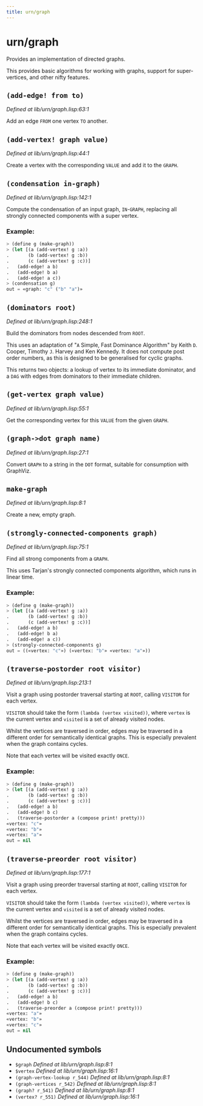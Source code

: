 ```yaml
---
title: urn/graph
---
```

# urn/graph
Provides an implementation of directed graphs.

This provides basic algorithms for working with graphs, support for
super-vertices, and other nifty features.

## `(add-edge! from to)`
*Defined at lib/urn/graph.lisp:63:1*

Add an edge `FROM` one vertex `TO` another.

## `(add-vertex! graph value)`
*Defined at lib/urn/graph.lisp:44:1*

Create a vertex with the corresponding `VALUE` and add it to the `GRAPH`.

## `(condensation in-graph)`
*Defined at lib/urn/graph.lisp:142:1*

Compute the condensation of an input graph, `IN`-`GRAPH`, replacing all strongly connected
components with a super vertex.

### Example:
```cl
> (define g (make-graph))
> (let [(a (add-vertex! g :a))
.       (b (add-vertex! g :b))
.       (c (add-vertex! g :c))]
.   (add-edge! a b)
.   (add-edge! b a)
.   (add-edge! a c))
> (condensation g)
out = «graph: "c" ("b" "a")»
```

## `(dominators root)`
*Defined at lib/urn/graph.lisp:248:1*

Build the dominators from nodes descended from `ROOT`.

This uses an adaptation of "`A` Simple, Fast Dominance Algorithm" by
Keith `D`. Cooper, Timothy `J`. Harvey and Ken Kennedy. It does not
compute post order numbers, as this is designed to be generalised for
cyclic graphs.

This returns two objects: a lookup of vertex to its immediate dominator,
and a `DAG` with edges from dominators to their immediate children.

## `(get-vertex graph value)`
*Defined at lib/urn/graph.lisp:55:1*

Get the corresponding vertex for this `VALUE` from the given `GRAPH`.

## `(graph->dot graph name)`
*Defined at lib/urn/graph.lisp:27:1*

Convert `GRAPH` to a string in the `DOT` format, suitable for consumption
with GraphViz.

## `make-graph`
*Defined at lib/urn/graph.lisp:8:1*

Create a new, empty graph.

## `(strongly-connected-components graph)`
*Defined at lib/urn/graph.lisp:75:1*

Find all strong components from a `GRAPH`.

This uses Tarjan's strongly connected components algorithm, which runs
in linear time.

### Example:
```cl
> (define g (make-graph))
> (let [(a (add-vertex! g :a))
.       (b (add-vertex! g :b))
.       (c (add-vertex! g :c))]
.   (add-edge! a b)
.   (add-edge! b a)
.   (add-edge! a c))
> (strongly-connected-components g)
out = ((«vertex: "c"») («vertex: "b"» «vertex: "a"»))
```

## `(traverse-postorder root visitor)`
*Defined at lib/urn/graph.lisp:213:1*

Visit a graph using postorder traversal starting at `ROOT`, calling
`VISITOR` for each vertex.

`VISITOR` should take the form `(lambda (vertex visited))`, where
`vertex` is the current vertex and `visited` is a set of already
visited nodes.

Whilst the vertices are traversed in order, edges may be traversed in
a different order for semantically identical graphs. This is
especially prevalent when the graph contains cycles.

Note that each vertex will be visited exactly `ONCE`.

### Example:
```cl
> (define g (make-graph))
> (let [(a (add-vertex! g :a))
.       (b (add-vertex! g :b))
.       (c (add-vertex! g :c))]
.   (add-edge! a b)
.   (add-edge! b c)
.   (traverse-postorder a (compose print! pretty)))
«vertex: "c"»
«vertex: "b"»
«vertex: "a"»
out = nil
```

## `(traverse-preorder root visitor)`
*Defined at lib/urn/graph.lisp:177:1*

Visit a graph using preorder traversal starting at `ROOT`, calling
`VISITOR` for each vertex.

`VISITOR` should take the form `(lambda (vertex visited))`, where
`vertex` is the current vertex and `visited` is a set of already
visited nodes.

Whilst the vertices are traversed in order, edges may be traversed in
a different order for semantically identical graphs. This is
especially prevalent when the graph contains cycles.

Note that each vertex will be visited exactly `ONCE`.

### Example:
```cl
> (define g (make-graph))
> (let [(a (add-vertex! g :a))
.       (b (add-vertex! g :b))
.       (c (add-vertex! g :c))]
.   (add-edge! a b)
.   (add-edge! b c)
.   (traverse-preorder a (compose print! pretty)))
«vertex: "a"»
«vertex: "b"»
«vertex: "c"»
out = nil
```

## Undocumented symbols
 - `$graph` *Defined at lib/urn/graph.lisp:8:1*
 - `$vertex` *Defined at lib/urn/graph.lisp:16:1*
 - `(graph-vertex-lookup r_544)` *Defined at lib/urn/graph.lisp:8:1*
 - `(graph-vertices r_542)` *Defined at lib/urn/graph.lisp:8:1*
 - `(graph? r_541)` *Defined at lib/urn/graph.lisp:8:1*
 - `(vertex? r_551)` *Defined at lib/urn/graph.lisp:16:1*
